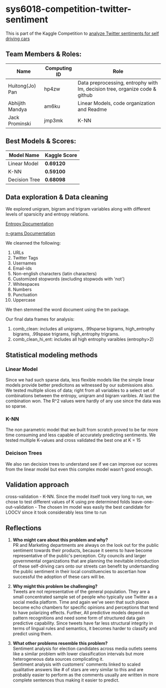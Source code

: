 # sys6018-competition-twitter-sentiment
This is part of the Kaggle Competition to [analyze Twitter sentiments for self driving cars](https://inclass.kaggle.com/c/twitter-sentiment-analysis-self-driving-cars)
  
## Team Members & Roles:
|    Name         | Computing ID  |    Role       |
| -------------   | ------------- | ------------- |
| Huitong(Jo) Pan | hp4zw         | Data preprocessing, entrophy with lm, decision tree, organize code & github    |
| Abhijith Mandya | am6ku         | Linear Models, code organization and Readme           |
| Jack Prominski  | jmp3mk        | K-NN           |

## Best Models & Scores:

|   Model Name   | Kaggle Score |   
| -------------   | ------------- | 
| Linear Model | **0.69120**  |
| K-NN | **0.59100** | 
| Decision Tree | **0.68098** | 

## Data exploration & Data cleaning 
We explored unigram, bigram and trigram variables along with different levels of sparsicity and entropy relations.

[Entropy Documentation](https://cran.r-project.org/web/packages/entropy/entropy.pdf)

[n-grams Documentation](http://tm.r-forge.r-project.org/faq.html#Bigrams)

We cleanned the following:
1. URLs
2. Twitter Tags
3. Usernames
4. Email-ids
5. Non-english characters (latin characters)
6. Customized stopwords (excluding stopwods with 'not')
7. Whitespaces
8. Numbers
9. Punctuation
10. Uppercase

We then stemmed the word document using the tm package.

Our final data frames for analysis:
1. comb_clean: includes all unigrams, .99sparse bigrams, high_entrophy bigrams, .99spase trigrams, high_entrophy trigrams. 
2. comb_clean_hi_ent: includes all high entrophy varaibles (entrophy>2)

## Statistical modeling methods
### Linear Model
Since we had such sparse data, less flexible models like the simple linear models provide better predicitons as witnessed by our submissions also. We tested multiple slices of data; right from all variables to a select set of combinations between the entropy, unigram and bigram varibles. At last the combination won. The R^2 values were hardly of any use since the data was so sparse.

### K-NN
The non parametric model that we built from scratch proved to be far more time consuming and less capable of accurately predicting sentiments. We tested multiple K-values and cross validated the best one at K = 15

### Deicison Trees
We also ran decision trees to understand see if we can improve our scores from the linear model but even this complex model wasn't good enough.

## Validation approach 
cross-validation - K-NN. Since the model itself took very long to run, we chose to test different values of K using pre determined folds
leave-one-out-validation  - The chosen lm model was easily the best candidate for LOOCV since it took considerably less time to run   

## Reflections
1. **Who might care about this problem and why?**    
PR and Marketing departments are always on the look out for the public sentiment towards their products, because it seems to have become representative of the public's perception. City councils and larger governmental organizations that are planning the inevitable introduction of these self-driving cars onto our streets can benefit by undertsanding the public sentiment in their local constituencies to ascertian how successful the adoption of these cars will be. 
    
2. **Why might this problem be challenging?**    
Tweets are not representative of the general population. They are a small concentrated sample set of people who typically use Twitter as a social media platform. Time and again we've seen that such places become echo chambers for specific opinions and perceptions that tend to have polarizing effects. Further, All predictive models depend on pattern recognitions and need some form of structured data gain predictive capability. Since tweets have far less structural integrity in terms of lingual rules and semantics, it becomes harder to classify and predict using them.
  
3. **What other problems resemble this problem?**    
Sentiment analysis for election candidates across media outlets seems like a similar problem with lower classification intervals but more heterogeneous data sources complicating it.   
Sentiment analysis with customers' comments linked to scaled qualitative answers like # of stars are very similar to this and are probably easier to perform as the comments usually are written in more complete sentences thus making it easier to predict.
